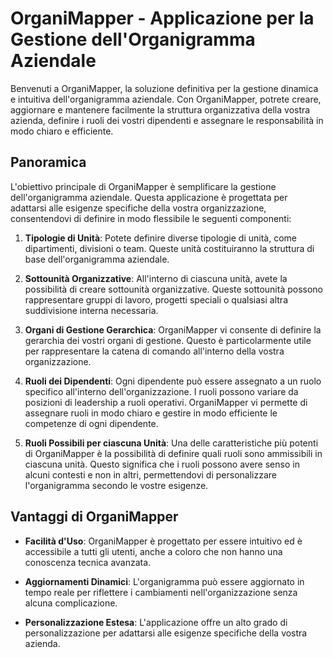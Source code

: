 # OrganiMapper - Applicazione per la Gestione dell'Organigramma Aziendale

Benvenuti a OrganiMapper, la soluzione definitiva per la gestione dinamica e intuitiva dell'organigramma aziendale. Con OrganiMapper, potrete creare, aggiornare e mantenere facilmente la struttura organizzativa della vostra azienda, definire i ruoli dei vostri dipendenti e assegnare le responsabilità in modo chiaro e efficiente.

## Panoramica

L'obiettivo principale di OrganiMapper è semplificare la gestione dell'organigramma aziendale. Questa applicazione è progettata per adattarsi alle esigenze specifiche della vostra organizzazione, consentendovi di definire in modo flessibile le seguenti componenti:

1. **Tipologie di Unità**: Potete definire diverse tipologie di unità, come dipartimenti, divisioni o team. Queste unità costituiranno la struttura di base dell'organigramma aziendale.

2. **Sottounità Organizzative**: All'interno di ciascuna unità, avete la possibilità di creare sottounità organizzative. Queste sottounità possono rappresentare gruppi di lavoro, progetti speciali o qualsiasi altra suddivisione interna necessaria.

3. **Organi di Gestione Gerarchica**: OrganiMapper vi consente di definire la gerarchia dei vostri organi di gestione. Questo è particolarmente utile per rappresentare la catena di comando all'interno della vostra organizzazione.

4. **Ruoli dei Dipendenti**: Ogni dipendente può essere assegnato a un ruolo specifico all'interno dell'organizzazione. I ruoli possono variare da posizioni di leadership a ruoli operativi. OrganiMapper vi permette di assegnare ruoli in modo chiaro e gestire in modo efficiente le competenze di ogni dipendente.

5. **Ruoli Possibili per ciascuna Unità**: Una delle caratteristiche più potenti di OrganiMapper è la possibilità di definire quali ruoli sono ammissibili in ciascuna unità. Questo significa che i ruoli possono avere senso in alcuni contesti e non in altri, permettendovi di personalizzare l'organigramma secondo le vostre esigenze.



## Vantaggi di OrganiMapper

- **Facilità d'Uso**: OrganiMapper è progettato per essere intuitivo ed è accessibile a tutti gli utenti, anche a coloro che non hanno una conoscenza tecnica avanzata.

- **Aggiornamenti Dinamici**: L'organigramma può essere aggiornato in tempo reale per riflettere i cambiamenti nell'organizzazione senza alcuna complicazione.

- **Personalizzazione Estesa**: L'applicazione offre un alto grado di personalizzazione per adattarsi alle esigenze specifiche della vostra azienda.

